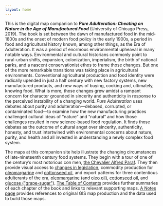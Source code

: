```yaml
---
layout: home
---
```


This is the digital map companion to **_Pure Adulteration: Cheating on Nature in the Age of Manufactured Food_** (University of Chicago Press, 2019).
The book is set between the dawn of manufactured food in the mid-1800s and
the onset of modern food policy in the early 1900s, a period in food and
agricultural history known, among other things, as the Era of Adulteration.
It was a period of enormous environmental upheaval in many notable ways.
Environmental and cultural historians commonly point to rural-urban shifts,
expansion, colonization, imperialism, the birth of national parks, and a
nascent conservationist ethos to frame those changes. But one of the more
remarkable transitions was taking place in agricultural environments.
Conventional agricultural production and food identity were radically upended
in just a half century with new factory systems, new manufactured products,
and new ways of buying, cooking and, ultimately, knowing food. What is more,
those changes grew amidst a rampant concern for character grounded in sincerity
and authenticity in response to the perceived instability of a changing world.
_Pure Adulteration_ uses debates about purity and adulteration—debased, corrupted,
or contaminated food—to examine how the new manufacturing practices challenged
cultural ideas of “nature” and “natural” and how those challenges resulted in
new science-based food regulation. It finds those debates as the outcome of
cultural angst over sincerity, authenticity, honesty, and trust intertwined
with environmental concerns about nature, purity, and health and all invested
in understanding a newly complex food system.

The maps at this companion site help illustrate the changing circumstances
of late-nineteenth century food systems. They begin with a tour of one of the
century’s most notorious con men, [the Chevalier Alfred Paraf](/paraf).
They then provide visual access to [changes in legislation](/margarine-legislation),
commodity production for [oleomargarine](/margarine-production) and
[cottonseed oil](/cottonseed-production), and export patterns for three
contentious adulterants of the era, [oleomargarine](/margarine-exports)
(and [oleo oil](/oil-exports)), [cottonseed oil](/cottonseed-exports),
and [glucose ("grape-sugar")](/glucose-exports). [The Table of Contents](/chapters)
provides further summaries of each chapter of the book and links to
relevant supporting maps. [A Notes page](/notes) provides references to
original GIS map production and the data used to build those maps.

